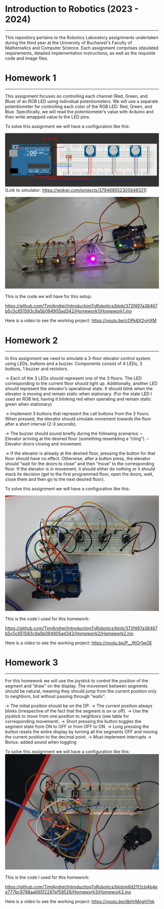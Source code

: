# Introduction to Robotics (2023 - 2024)

---

This repository pertains to the Robotics Laboratory assignments undertaken during the third year at the University of Bucharest's Faculty of Mathematics and Computer Science. Each assignment comprises stipulated requirements, detailed implementation instructions, as well as the requisite code and image files.

# Homework 1

---

This assignment focuses on controlling each channel (Red, Green, and Blue) of  an  RGB  LED  using  individual  potentiometers. We will use a separate potentiometer for controlling each color of the RGB LED: Red, Green, and Blue. Specifically, we will read  the  potentiometer’s  value  with  Arduino  and  then  write  amapped value to the LED pins.  

To solve this assignment we will have a configuration like this: 

![Homework 1 schema](https://github.com/TimiAndrei/IntroductionToRobotics/blob/main/Homework1/Homework1.png)
(Link to simulator: https://wokwi.com/projects/379468552305848321)

![Homework 1 setup](https://github.com/TimiAndrei/IntroductionToRobotics/blob/main/Homework1/Homework1_irl.jpeg)

This is the code we will have for this setup:

https://github.com/TimiAndrei/IntroductionToRobotics/blob/372f497a38467b5c5c651583c9a5b094905ad342/Homework1/Homework1.ino

Here is a video to see the working project: https://youtu.be/cOPk6X2yHXM 


# Homework 2

---

In this assignment we need to simulate a 3-floor elevator control system using LEDs, buttons and a buzzer. Components consist of 4 LEDs, 3 buttons, 1 buzzer and rezistors.

-> Each of the 3 LEDs should represent one of the 3 floors. The LED corresponding to the current floor should light up. Additionally, another LED should represent the elevator’s operational state. It should blink when the elevator is moving and remain static when stationary.
(For the state LED I used an RGB led, having it blinking red when operating and remain static green when stationary)

-> Implement 3 buttons that represent the call buttons from the 3 floors. When pressed, the elevator should simulate movement towards the floor after a short interval (2-3 seconds).

-> The buzzer should sound briefly during the following scenarios:
– Elevator arriving at the desired floor (something resembling a ”cling”).
– Elevator doors closing and movement.

-> If the elevator is already at the desired floor, pressing the button for that floor should have no effect. Otherwise, after a button press, the elevator should ”wait for the doors to close” and then ”move” to the corresponding floor. If the elevator is in movement, it should either do nothing or it should stack its decision (get to the first programmed floor, open the doors, wait, close them and then go to the next desired floor).

To solve this assignment we will have a configuration like this: 

![Homework 2 setup](https://github.com/TimiAndrei/IntroductionToRobotics/blob/372f497a38467b5c5c651583c9a5b094905ad342/Homework2/Homework2_irl.jpeg)

This is the code I used for this homework:

https://github.com/TimiAndrei/IntroductionToRobotics/blob/372f497a38467b5c5c651583c9a5b094905ad342/Homework2/Homework2.ino

Here is a video to see the working project: https://youtu.be/P__fKOr1wOE

# Homework 3

---

For this homework we will use the joystick to control the position of the segment and ”draw” on the display. The movement between segments should be natural, meaning they should jump from the current position only to neighbors, but without passing through ”walls”.

-> The initial position should be on the DP. 
-> The current position always blinks (irrespective of the fact that the segment is on or off). 
-> Use the joystick to move from one position to neighbors (see table for corresponding movement). 
-> Short pressing the button toggles the segment state from ON to OFF or from OFF to ON. 
-> Long pressing the button resets the entire display by turning all the segments OFF and moving the current position to the decimal point.
-> Must implement interrupts
-> Bonus: added sound when toggling


To solve this assignment we will have a configuration like this: 
![Homework 3 setup](https://github.com/TimiAndrei/IntroductionToRobotics/blob/e6d21f2cb4b4ee777bc9788aa665f2287ef58528/Homework3/Homework3_irl.jpeg)

This is the code I used for this homework:

https://github.com/TimiAndrei/IntroductionToRobotics/blob/e6d21f2cb4b4ee777bc9788aa665f2287ef58528/Homework3/Homework3.ino

Here is a video to see the working project: https://youtu.be/dbHrMogH7ek